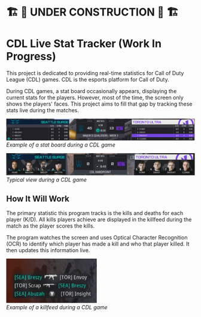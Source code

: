 # 🏗️ 🚧 UNDER CONSTRUCTION 🚧 🏗️

# CDL Live Stat Tracker (Work In Progress)

This project is dedicated to providing real-time statistics for Call of Duty League (CDL) games. CDL is the esports platform for Call of Duty. 

During CDL games, a stat board occasionally appears, displaying the current stats for the players. However, most of the time, the screen only shows the players' faces. This project aims to fill that gap by tracking these stats live during the matches.

![Scoreboard](./imgs/scoreboard.png)
*Example of a stat board during a CDL game*

![Player Faces](./imgs/player-faces.png)
*Typical view during a CDL game*

## How It Will Work

The primary statistic this program tracks is the kills and deaths for each player (K/D). All kills players achieve are displayed in the killfeed during the match as the player scores the kills. 

The program watches the screen and uses Optical Character Recognition (OCR) to identify which player has made a kill and who that player killed. It then updates this information live.

![Killfeed](./imgs/killfeed.png)  
*Example of a killfeed during a CDL game*

